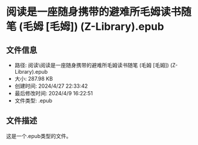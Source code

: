 ﻿# 阅读是一座随身携带的避难所毛姆读书随笔 (毛姆 [毛姆]) (Z-Library).epub

## 文件信息
- 路径: 阅读\阅读是一座随身携带的避难所毛姆读书随笔 (毛姆 [毛姆]) (Z-Library).epub
- 大小: 287.98 KB
- 创建时间: 2024/4/27 22:33:42
- 最后修改时间: 2024/4/9 16:22:51
- 文件类型: .epub

## 文件描述
这是一个.epub类型的文件。

